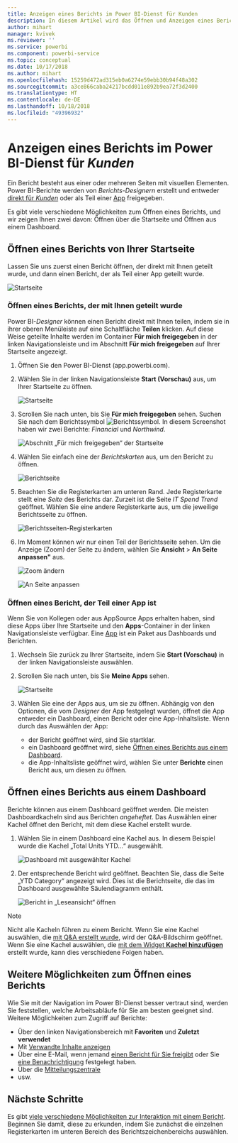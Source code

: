 ```yaml
---
title: Anzeigen eines Berichts im Power BI-Dienst für Kunden
description: In diesem Artikel wird das Öffnen und Anzeigen eines Berichts für Power BI-Kunden und Endbenutzer veranschaulicht.
author: mihart
manager: kvivek
ms.reviewer: ''
ms.service: powerbi
ms.component: powerbi-service
ms.topic: conceptual
ms.date: 10/17/2018
ms.author: mihart
ms.openlocfilehash: 15259d472ad315eb0a6274e59ebb30b94f48a302
ms.sourcegitcommit: a3ce866caba24217bcdd011e892b9ea72f3d2400
ms.translationtype: HT
ms.contentlocale: de-DE
ms.lasthandoff: 10/18/2018
ms.locfileid: "49396932"
---
```

# <a name="view-a-report-in-power-bi-service-for-consumers"></a>Anzeigen eines Berichts im Power BI-Dienst für *Kunden*
Ein Bericht besteht aus einer oder mehreren Seiten mit visuellen Elementen. Power BI-Berichte werden von *Berichts-Designern* erstellt und entweder [direkt für *Kunden*](end-user-shared-with-me.md) oder als Teil einer [App](end-user-apps.md) freigegeben. 

Es gibt viele verschiedene Möglichkeiten zum Öffnen eines Berichts, und wir zeigen Ihnen zwei davon: Öffnen über die Startseite und Öffnen aus einem Dashboard. 

<!-- add art-->


## <a name="open-a-report-from-your-home-page"></a>Öffnen eines Berichts von Ihrer Startseite
Lassen Sie uns zuerst einen Bericht öffnen, der direkt mit Ihnen geteilt wurde, und dann einen Bericht, der als Teil einer App geteilt wurde.

   ![Startseite](./media/end-user-report-open/power-bi-home.png)

### <a name="open-a-report-that-has-been-shared-with-you"></a>Öffnen eines Berichts, der mit Ihnen geteilt wurde
Power BI-*Designer* können einen Bericht direkt mit Ihnen teilen, indem sie in ihrer oberen Menüleiste auf eine Schaltfläche **Teilen** klicken. Auf diese Weise geteilte Inhalte werden im Container **Für mich freigegeben** in der linken Navigationsleiste und im Abschnitt **Für mich freigegeben** auf Ihrer Startseite angezeigt.

1. Öffnen Sie den Power BI-Dienst (app.powerbi.com).

2. Wählen Sie in der linken Navigationsleiste **Start (Vorschau)** aus, um Ihrer Startseite zu öffnen.  

   ![Startseite](./media/end-user-report-open/power-bi-select-home.png)
   
3. Scrollen Sie nach unten, bis Sie **Für mich freigegeben** sehen. Suchen Sie nach dem Berichtssymbol ![Berichtssymbol](./media/end-user-report-open/power-bi-report-icon.png). In diesem Screenshot haben wir zwei Berichte: *Financial* und *Northwind*. 
   
   ![Abschnitt „Für mich freigegeben“ der Startseite](./media/end-user-report-open/power-bi-shared.png)

4. Wählen Sie einfach eine der *Berichtskarten* aus, um den Bericht zu öffnen.

   ![Berichtseite](./media/end-user-report-open/power-bi-report1.png)

5. Beachten Sie die Registerkarten am unteren Rand. Jede Registerkarte stellt eine *Seite* des Berichts dar. Zurzeit ist die Seite *IT Spend Trend* geöffnet. Wählen Sie eine andere Registerkarte aus, um die jeweilige Berichtsseite zu öffnen. 

   ![Berichtsseiten-Registerkarten](./media/end-user-report-open/power-bi-tabs.png)

6. Im Moment können wir nur einen Teil der Berichtsseite sehen. Um die Anzeige (Zoom) der Seite zu ändern, wählen Sie **Ansicht** > **An Seite anpassen"** aus.

   ![Zoom ändern](./media/end-user-report-open/power-bi-fit.png)

   ![An Seite anpassen](./media/end-user-report-open/power-bi-report2.png)

### <a name="open-a-report-that-is-part-of-an-app"></a>Öffnen eines Bericht, der Teil einer App ist
Wenn Sie von Kollegen oder aus AppSource Apps erhalten haben, sind diese Apps über Ihre Startseite und den **Apps**-Container in der linken Navigationsleiste verfügbar. Eine [App](end-user-apps.md) ist ein Paket aus Dashboards und Berichten.

1. Wechseln Sie zurück zu Ihrer Startseite, indem Sie **Start (Vorschau)** in der linken Navigationsleiste auswählen.

7. Scrollen Sie nach unten, bis Sie **Meine Apps** sehen.

   ![Startseite](./media/end-user-report-open/power-bi-my-apps.png)

8. Wählen Sie eine der Apps aus, um sie zu öffnen. Abhängig von den Optionen, die vom *Designer* der App festgelegt wurden, öffnet die App entweder ein Dashboard, einen Bericht oder eine App-Inhaltsliste. Wenn durch das Auswählen der App:
    - der Bericht geöffnet wird, sind Sie startklar.
    - ein Dashboard geöffnet wird, siehe [Öffnen eines Berichts aus einem Dashboard](#Open-a-report-from-a-dashboard).
    - die App-Inhaltsliste geöffnet wird, wählen Sie unter **Berichte** einen Bericht aus, um diesen zu öffnen.


## <a name="open-a-report-from-a-dashboard"></a>Öffnen eines Berichts aus einem Dashboard
Berichte können aus einem Dashboard geöffnet werden. Die meisten Dashboardkacheln sind aus Berichten *angeheftet*. Das Auswählen einer Kachel öffnet den Bericht, mit dem diese Kachel erstellt wurde. 

1. Wählen Sie in einem Dashboard eine Kachel aus. In diesem Beispiel wurde die Kachel „Total Units YTD...“ ausgewählt.

    ![Dashboard mit ausgewählter Kachel](./media/end-user-report-open/power-bi-dashboard.png)

2.  Der entsprechende Bericht wird geöffnet. Beachten Sie, dass die Seite „YTD Category“ angezeigt wird. Dies ist die Berichtseite, die das im Dashboard ausgewählte Säulendiagramm enthält.

    ![Bericht in „Leseansicht“ öffnen](./media/end-user-report-open/power-bi-report-new.png)

> [!NOTE]
> Nicht alle Kacheln führen zu einem Bericht. Wenn Sie eine Kachel auswählen, die [mit Q&A erstellt wurde](end-user-q-and-a.md), wird der Q&A-Bildschirm geöffnet. Wenn Sie eine Kachel auswählen, die [mit dem Widget **Kachel hinzufügen**](../service-dashboard-add-widget.md) erstellt wurde, kann dies verschiedene Folgen haben.  


##  <a name="still-more-ways-to-open-a-report"></a>Weitere Möglichkeiten zum Öffnen eines Berichts
Wie Sie mit der Navigation im Power BI-Dienst besser vertraut sind, werden Sie feststellen, welche Arbeitsabläufe für Sie am besten geeignet sind. Weitere Möglichkeiten zum Zugriff auf Berichte:
- Über den linken Navigationsbereich mit **Favoriten** und **Zuletzt verwendet**    
- Mit [Verwandte Inhalte anzeigen](end-user-related.md)    
- Über eine E-Mail, wenn jemand [einen Bericht für Sie freigibt](../service-share-reports.md) oder Sie [eine Benachrichtigung](end-user-alerts.md) festgelegt haben.    
- Über die [Mitteilungszentrale](end-user-notification-center.md)    
- usw.

## <a name="next-steps"></a>Nächste Schritte
Es gibt [viele verschiedene Möglichkeiten zur Interaktion mit einem Bericht](end-user-reading-view.md).  Beginnen Sie damit, diese zu erkunden, indem Sie zunächst die einzelnen Registerkarten im unteren Bereich des Berichtszeichenbereichs auswählen.

